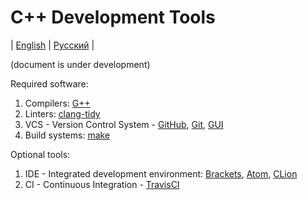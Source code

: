 # C++ Development Tools
| [English](README.md) | [Русский](README.ru.md) |

(document is under development)

Required software:
  1. Compilers: [G++](https://www.gnu.org/software/gcc/)
  2. Linters: [clang-tidy](http://clang.llvm.org/extra/clang-tidy/)
  3. VCS - Version Control System - [GitHub](https://github.com/), [Git](https://git-scm.com/), [GUI](https://desktop.github.com/)
  4. Build systems: [make](https://habr.com/post/155201/)

Optional tools:
  1. IDE - Integrated development environment: [Brackets](http://brackets.io/), [Atom](https://atom.io/), [CLion](https://www.jetbrains.com/clion/)
  2. CI - Continuous Integration - [TravisCI](https://travis-ci.org/)
